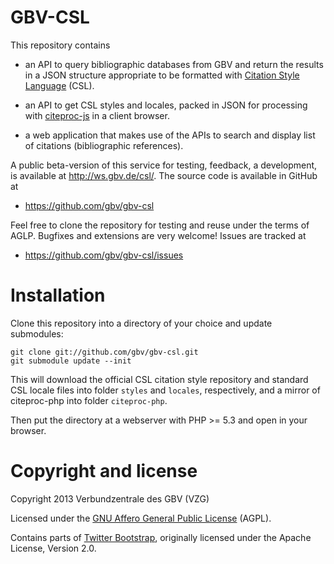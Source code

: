 # GBV-CSL

This repository contains 

* an API to query bibliographic databases from GBV and return the results in a
  JSON structure appropriate to be formatted with [Citation Style Language](
  http://citationstyles.org/) (CSL).

* an API to get CSL styles and locales, packed in JSON for processing with
  [citeproc-js](http://gsl-nagoya-u.net/http/pub/citeproc-doc.html) in a 
  client browser.

* a web application that makes use of the APIs to search and display list of
  citations (bibliographic references).

A public beta-version of this service for testing, feedback, a development, is
available at <http://ws.gbv.de/csl/>. The source code is available in GitHub at

* https://github.com/gbv/gbv-csl

Feel free to clone the repository for testing and reuse under the terms of
AGLP. Bugfixes and extensions are very welcome! Issues are tracked at

* https://github.com/gbv/gbv-csl/issues


# Installation

Clone this repository into a directory of your choice and update submodules:

    git clone git://github.com/gbv/gbv-csl.git
    git submodule update --init

This will download the official CSL citation style repository and standard CSL
locale files into folder `styles` and `locales`, respectively, and a mirror of
citeproc-php into folder `citeproc-php`.

Then put the directory at a webserver with PHP >= 5.3 and open in your browser.

# Copyright and license

Copyright 2013 Verbundzentrale des GBV (VZG)

Licensed under the [GNU Affero General Public
License](http://www.gnu.org/licenses/agpl-3.0.html) (AGPL).

Contains parts of [Twitter Bootstrap](http://twitter.github.com/bootstrap/),
originally licensed under the Apache License, Version 2.0.

